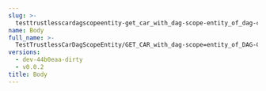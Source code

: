 ```yaml
---
slug: >-
  testtrustlesscardagscopeentity-get_car_with_dag-scope-entity_of_dag-cbor_with_links_(format-car)-body
name: Body
full_name: >-
  TestTrustlessCarDagScopeEntity/GET_CAR_with_dag-scope=entity_of_DAG-CBOR_with_Links_(format=car)/Body
versions:
  - dev-44b0eaa-dirty
  - v0.0.2
title: Body
---
```


